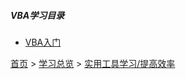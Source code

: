 ##### VBA学习目录

* [VBA入门](20201110.md)



[首页](../../../README.md) > [学习总览](../../../introduction/studyCatalogList.md) > [实用工具学习/提高效率](../PromoteEfficiency.md)